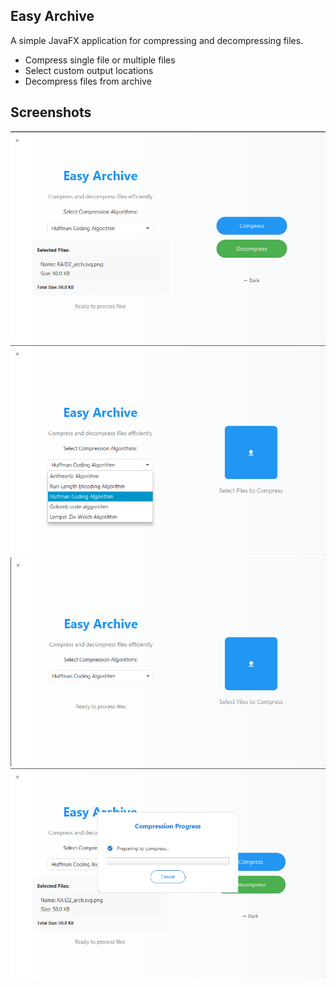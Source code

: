 ## Easy Archive

A simple JavaFX application for compressing and decompressing files.

- Compress single file or multiple files
- Select custom output locations
- Decompress files from archive

## Screenshots

![Decompress Dialog](MD/img4.png)
![Decompress Dialog](MD/img3.png)
![Compress Dialog](MD/img2.png)
![Main Window](MD/img1.png)
